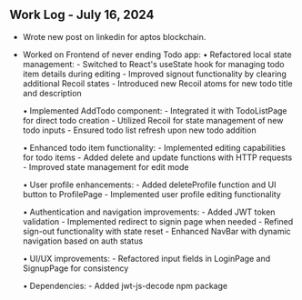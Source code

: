 ## Work Log - July 16, 2024

- Wrote new post on linkedin for aptos blockchain.
- Worked on Frontend of never ending Todo app:
    • Refactored local state management:
        - Switched to React's useState hook for managing todo item details during editing
        - Improved signout functionality by clearing additional Recoil states
        - Introduced new Recoil atoms for new todo title and description

    • Implemented AddTodo component:
        - Integrated it with TodoListPage for direct todo creation
        - Utilized Recoil for state management of new todo inputs
        - Ensured todo list refresh upon new todo addition

    • Enhanced todo item functionality:
        - Implemented editing capabilities for todo items
        - Added delete and update functions with HTTP requests
        - Improved state management for edit mode

    • User profile enhancements:
        - Added deleteProfile function and UI button to ProfilePage
        - Implemented user profile editing functionality

    • Authentication and navigation improvements:
        - Added JWT token validation
        - Implemented redirect to signin page when needed
        - Refined sign-out functionality with state reset
        - Enhanced NavBar with dynamic navigation based on auth status

    • UI/UX improvements:
        - Refactored input fields in LoginPage and SignupPage for consistency

    • Dependencies:
        - Added jwt-js-decode npm package